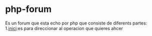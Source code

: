 # php-forum
Es un forum que esta echo por php que consiste de diferents partes:
1.[inici](https://github.com/omarkass/php-forum/blob/master/inici.php):es para direccionar al operacion que quieres ahcer
